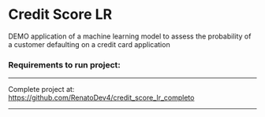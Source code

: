 # Credit Score LR

DEMO application of a machine learning model to assess the probability of a customer defaulting on a credit card application


### Requirements to run project:
-----------

Complete project at: https://github.com/RenatoDev4/credit_score_lr_completo


--------
